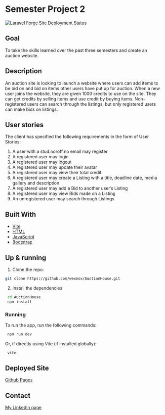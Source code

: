 # Semester Project 2

[![Laravel Forge Site Deployment Status](https://img.shields.io/endpoint?url=https%3A%2F%2Fforge.laravel.com%2Fsite-badges%2F9b30fe25-6e15-4057-b7bb-d08c681145b2%3Fdate%3D1%26label%3D1%26commit%3D1&style=plastic)](https://forge.laravel.com/servers/513382/sites/2587689)

## Goal

To take the skills learned over the past three semesters and create an auction website.

## Description

An auction site is looking to launch a website where users can add items to be bid on and bid on items other users have
put up for auction.
When a new user joins the website, they are given 1000 credits to use on the site. They can get credits by selling items
and use credit by buying items. Non-registered users can search through the listings, but only registered users can make
bids on listings.

## User stories

The client has specified the following requirements in the form of User Stories:

1. A user with a stud.noroff.no email may register
2. A registered user may login
3. A registered user may logout
4. A registered user may update their avatar
5. A registered user may view their total credit
6. A registered user may create a Listing with a title, deadline date, media gallery and description
7. A registered user may add a Bid to another user’s Listing
8. A registered user may view Bids made on a Listing
9. An unregistered user may search through Listings

## Built With

* [Vite](https://vitejs.dev)
* [HTML](https://en.wikipedia.org/wiki/HTML)
* [JavaScript](https://developer.mozilla.org/en-US/docs/Web/JavaScript)
* [Bootstrap](hhttps://getbootstrap.com/)

## Up & running

1. Clone the repo:

```bash
git clone https://github.com/wexnox/AuctionHouse.git
```

2. Install the dependencies:

```bash
 cd AuctionHouse
 npm install
```

### Running

To run the app, run the following commands:

```bash
 npm run dev
```

Or, if directly using Vite (if installed globally):

```bash
 vite
```

## Deployed Site

[Github Pages](@)

## Contact

[My LinkedIn page](www.linkedin.com)
